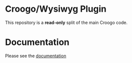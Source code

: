 # Croogo/Wysiwyg Plugin

This repository is a **read-only** split of the main Croogo code.

# Documentation

Please see the [documentation](http://docs.vamshop.com/3.0)

